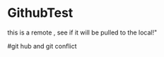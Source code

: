 # GithubTest
this is a remote , see if it will be pulled to the local!"

#git hub and git conflict

